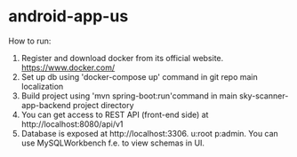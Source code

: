 # android-app-us
How to run:
1. Register and download docker from its official website. https://www.docker.com/
2. Set up db using 'docker-compose up' command in git repo main localization
3. Build project using 'mvn spring-boot:run'command in main sky-scanner-app-backend project directory
4. You can get access to REST API (front-end side) at http://localhost:8080/api/v1
5. Database is exposed at http://localhost:3306. u:root p:admin. You can use MySQLWorkbench f.e. to view schemas in UI.
